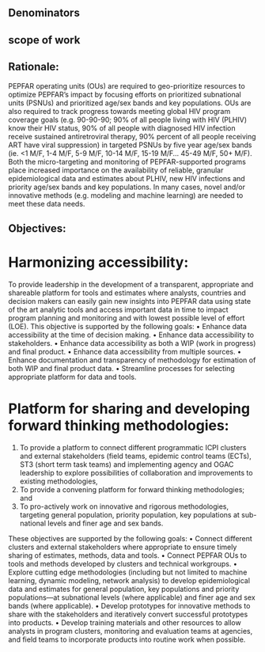 ## Denominators

## scope of work

## Rationale: 
PEPFAR operating units (OUs) are required to geo-prioritize resources to optimize PEPFAR’s impact by focusing efforts on prioritized subnational units (PSNUs) and prioritized age/sex bands and key populations. OUs are also required to track progress towards meeting global HIV program coverage goals (e.g. 90-90-90; 90% of all people living with HIV (PLHIV) know their HIV status, 90% of all people with diagnosed HIV infection receive sustained antiretroviral therapy, 90% percent of all people receiving ART have viral suppression) in targeted PSNUs by five year age/sex bands (ie. <1 M/F, 1-4 M/F, 5-9 M/F, 10-14 M/F, 15-19 M/F… 45-49 M/F, 50+ M/F). Both the micro-targeting and monitoring of PEPFAR-supported programs place increased importance on the availability of reliable, granular epidemiological data and estimates about PLHIV, new HIV infections and priority age/sex bands and key populations. In many cases, novel and/or innovative methods (e.g. modeling and machine learning) are needed to meet these data needs. 

## Objectives: 

# Harmonizing accessibility: 
To provide leadership in the development of a transparent, appropriate and shareable platform for tools and estimates where analysts, countries and decision makers can easily gain new insights into PEPFAR data using state of the art analytic tools and access important data in time to impact program planning and monitoring and with lowest possible level of effort (LOE). 
This objective is supported by the following goals:
•	Enhance data accessibility at the time of decision making.
•	Enhance data accessibility to stakeholders.
•	Enhance data accessibility as both a WIP (work in progress) and final product.
•	Enhance data accessibility from multiple sources.
•	Enhance documentation and transparency of methodology for estimation of both WIP and final product data.
•	Streamline processes for selecting appropriate platform for data and tools.

# Platform for sharing and developing forward thinking methodologies:
1.	To provide a platform to connect different programmatic ICPI clusters and external stakeholders (field teams, epidemic control teams (ECTs), ST3 (short term task teams) and implementing agency and OGAC leadership to explore possibilities of collaboration and improvements to existing methodologies,  
2.	To provide a convening platform for forward thinking methodologies; and 
3.	To pro-actively work on innovative and rigorous methodologies, targeting general population, priority population, key populations at sub-national levels and finer age and sex bands. 

These objectives are supported by the following goals:
•	Connect different clusters and external stakeholders where appropriate to ensure timely sharing of estimates, methods, data and tools. 
•	Connect PEPFAR OUs to tools and methods developed by clusters and technical workgroups.
•	Explore cutting edge methodologies (including but not limited to machine learning, dynamic modeling, network analysis) to develop epidemiological data and estimates for general population, key populations and priority populations—at subnational levels (where applicable) and finer age and sex bands (where applicable).
•	Develop prototypes for innovative methods to share with the stakeholders and iteratively convert successful prototypes into products.
•	Develop training materials and other resources to allow analysts in program clusters, monitoring and evaluation teams at agencies, and field teams to incorporate products into routine work when possible.

